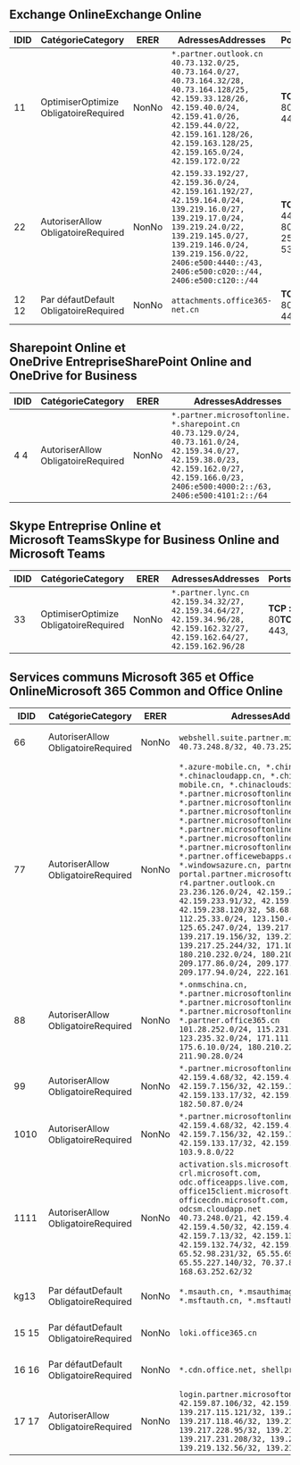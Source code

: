 <!--THIS FILE IS AUTOMATICALLY GENERATED. MANUAL CHANGES WILL BE OVERWRITTEN.-->
<!--Please contact the Office 365 Endpoints team with any questions.-->
<!--China endpoints version 2020070800-->
<!--File generated 2020-08-07 14:00:34.4577-->

## <a name="exchange-online"></a><span data-ttu-id="e6b63-101">Exchange Online</span><span class="sxs-lookup"><span data-stu-id="e6b63-101">Exchange Online</span></span>

<span data-ttu-id="e6b63-102">ID</span><span class="sxs-lookup"><span data-stu-id="e6b63-102">ID</span></span> | <span data-ttu-id="e6b63-103">Catégorie</span><span class="sxs-lookup"><span data-stu-id="e6b63-103">Category</span></span> | <span data-ttu-id="e6b63-104">ER</span><span class="sxs-lookup"><span data-stu-id="e6b63-104">ER</span></span> | <span data-ttu-id="e6b63-105">Adresses</span><span class="sxs-lookup"><span data-stu-id="e6b63-105">Addresses</span></span> | <span data-ttu-id="e6b63-106">Ports</span><span class="sxs-lookup"><span data-stu-id="e6b63-106">Ports</span></span>
-- | -------------------- | -- | ---------------------------------------------------------------------------------------------------------------------------------------------------------------------------------------------------------------------------------------------- | ------------------------
<span data-ttu-id="e6b63-107">1</span><span class="sxs-lookup"><span data-stu-id="e6b63-107">1</span></span> | <span data-ttu-id="e6b63-108">Optimiser</span><span class="sxs-lookup"><span data-stu-id="e6b63-108">Optimize</span></span><BR><span data-ttu-id="e6b63-109">Obligatoire</span><span class="sxs-lookup"><span data-stu-id="e6b63-109">Required</span></span> | <span data-ttu-id="e6b63-110">Non</span><span class="sxs-lookup"><span data-stu-id="e6b63-110">No</span></span> | `*.partner.outlook.cn`<BR>`40.73.132.0/25, 40.73.164.0/27, 40.73.164.32/28, 40.73.164.128/25, 42.159.33.128/26, 42.159.40.0/24, 42.159.41.0/26, 42.159.44.0/22, 42.159.161.128/26, 42.159.163.128/25, 42.159.165.0/24, 42.159.172.0/22` | <span data-ttu-id="e6b63-111">**TCP :** 443, 80</span><span class="sxs-lookup"><span data-stu-id="e6b63-111">**TCP:** 443, 80</span></span>
<span data-ttu-id="e6b63-112">2</span><span class="sxs-lookup"><span data-stu-id="e6b63-112">2</span></span> | <span data-ttu-id="e6b63-113">Autoriser</span><span class="sxs-lookup"><span data-stu-id="e6b63-113">Allow</span></span><BR><span data-ttu-id="e6b63-114">Obligatoire</span><span class="sxs-lookup"><span data-stu-id="e6b63-114">Required</span></span> | <span data-ttu-id="e6b63-115">Non</span><span class="sxs-lookup"><span data-stu-id="e6b63-115">No</span></span> | `42.159.33.192/27, 42.159.36.0/24, 42.159.161.192/27, 42.159.164.0/24, 139.219.16.0/27, 139.219.17.0/24, 139.219.24.0/22, 139.219.145.0/27, 139.219.146.0/24, 139.219.156.0/22, 2406:e500:4440::/43, 2406:e500:c020::/44, 2406:e500:c120::/44` | <span data-ttu-id="e6b63-116">**TCP :** 25, 443, 53, 80</span><span class="sxs-lookup"><span data-stu-id="e6b63-116">**TCP:** 25, 443, 53, 80</span></span>
<span data-ttu-id="e6b63-117">12 </span><span class="sxs-lookup"><span data-stu-id="e6b63-117">12</span></span> | <span data-ttu-id="e6b63-118">Par défaut</span><span class="sxs-lookup"><span data-stu-id="e6b63-118">Default</span></span><BR><span data-ttu-id="e6b63-119">Obligatoire</span><span class="sxs-lookup"><span data-stu-id="e6b63-119">Required</span></span> | <span data-ttu-id="e6b63-120">Non</span><span class="sxs-lookup"><span data-stu-id="e6b63-120">No</span></span> | `attachments.office365-net.cn` | <span data-ttu-id="e6b63-121">**TCP :** 443, 80</span><span class="sxs-lookup"><span data-stu-id="e6b63-121">**TCP:** 443, 80</span></span>

## <a name="sharepoint-online-and-onedrive-for-business"></a><span data-ttu-id="e6b63-122">Sharepoint Online et OneDrive Entreprise</span><span class="sxs-lookup"><span data-stu-id="e6b63-122">SharePoint Online and OneDrive for Business</span></span>

<span data-ttu-id="e6b63-123">ID</span><span class="sxs-lookup"><span data-stu-id="e6b63-123">ID</span></span> | <span data-ttu-id="e6b63-124">Catégorie</span><span class="sxs-lookup"><span data-stu-id="e6b63-124">Category</span></span> | <span data-ttu-id="e6b63-125">ER</span><span class="sxs-lookup"><span data-stu-id="e6b63-125">ER</span></span> | <span data-ttu-id="e6b63-126">Adresses</span><span class="sxs-lookup"><span data-stu-id="e6b63-126">Addresses</span></span> | <span data-ttu-id="e6b63-127">Ports</span><span class="sxs-lookup"><span data-stu-id="e6b63-127">Ports</span></span>
-- | ----------------- | -- | --------------------------------------------------------------------------------------------------------------------------------------------------------------------------------------------------- | ----------------
<span data-ttu-id="e6b63-128">4 </span><span class="sxs-lookup"><span data-stu-id="e6b63-128">4</span></span> | <span data-ttu-id="e6b63-129">Autoriser</span><span class="sxs-lookup"><span data-stu-id="e6b63-129">Allow</span></span><BR><span data-ttu-id="e6b63-130">Obligatoire</span><span class="sxs-lookup"><span data-stu-id="e6b63-130">Required</span></span> | <span data-ttu-id="e6b63-131">Non</span><span class="sxs-lookup"><span data-stu-id="e6b63-131">No</span></span> | `*.partner.microsoftonline.cn, *.sharepoint.cn`<BR>`40.73.129.0/24, 40.73.161.0/24, 42.159.34.0/27, 42.159.38.0/23, 42.159.162.0/27, 42.159.166.0/23, 2406:e500:4000:2::/63, 2406:e500:4101:2::/64` | <span data-ttu-id="e6b63-132">**TCP :** 443, 80</span><span class="sxs-lookup"><span data-stu-id="e6b63-132">**TCP:** 443, 80</span></span>

## <a name="skype-for-business-online-and-microsoft-teams"></a><span data-ttu-id="e6b63-133">Skype Entreprise Online et Microsoft Teams</span><span class="sxs-lookup"><span data-stu-id="e6b63-133">Skype for Business Online and Microsoft Teams</span></span>

<span data-ttu-id="e6b63-134">ID</span><span class="sxs-lookup"><span data-stu-id="e6b63-134">ID</span></span> | <span data-ttu-id="e6b63-135">Catégorie</span><span class="sxs-lookup"><span data-stu-id="e6b63-135">Category</span></span> | <span data-ttu-id="e6b63-136">ER</span><span class="sxs-lookup"><span data-stu-id="e6b63-136">ER</span></span> | <span data-ttu-id="e6b63-137">Adresses</span><span class="sxs-lookup"><span data-stu-id="e6b63-137">Addresses</span></span> | <span data-ttu-id="e6b63-138">Ports</span><span class="sxs-lookup"><span data-stu-id="e6b63-138">Ports</span></span>
-- | -------------------- | -- | -------------------------------------------------------------------------------------------------------------------------------- | ----------------
<span data-ttu-id="e6b63-139">3</span><span class="sxs-lookup"><span data-stu-id="e6b63-139">3</span></span> | <span data-ttu-id="e6b63-140">Optimiser</span><span class="sxs-lookup"><span data-stu-id="e6b63-140">Optimize</span></span><BR><span data-ttu-id="e6b63-141">Obligatoire</span><span class="sxs-lookup"><span data-stu-id="e6b63-141">Required</span></span> | <span data-ttu-id="e6b63-142">Non</span><span class="sxs-lookup"><span data-stu-id="e6b63-142">No</span></span> | `*.partner.lync.cn`<BR>`42.159.34.32/27, 42.159.34.64/27, 42.159.34.96/28, 42.159.162.32/27, 42.159.162.64/27, 42.159.162.96/28` | <span data-ttu-id="e6b63-143">**TCP :** 443, 80</span><span class="sxs-lookup"><span data-stu-id="e6b63-143">**TCP:** 443, 80</span></span>

## <a name="microsoft-365-common-and-office-online"></a><span data-ttu-id="e6b63-144">Services communs Microsoft 365 et Office Online</span><span class="sxs-lookup"><span data-stu-id="e6b63-144">Microsoft 365 Common and Office Online</span></span>

<span data-ttu-id="e6b63-145">ID</span><span class="sxs-lookup"><span data-stu-id="e6b63-145">ID</span></span> | <span data-ttu-id="e6b63-146">Catégorie</span><span class="sxs-lookup"><span data-stu-id="e6b63-146">Category</span></span> | <span data-ttu-id="e6b63-147">ER</span><span class="sxs-lookup"><span data-stu-id="e6b63-147">ER</span></span> | <span data-ttu-id="e6b63-148">Adresses</span><span class="sxs-lookup"><span data-stu-id="e6b63-148">Addresses</span></span> | <span data-ttu-id="e6b63-149">Ports</span><span class="sxs-lookup"><span data-stu-id="e6b63-149">Ports</span></span>
-- | ------------------- | -- | ---------------------------------------------------------------------------------------------------------------------------------------------------------------------------------------------------------------------------------------------------------------------------------------------------------------------------------------------------------------------------------------------------------------------------------------------------------------------------------------------------------------------------------------------------------------------------------------------------------------------------------------------------------------------------------------------------------------------------------------------------------------------------------------------------------------------------------------------------------------------------- | ----------------
<span data-ttu-id="e6b63-150">6</span><span class="sxs-lookup"><span data-stu-id="e6b63-150">6</span></span> | <span data-ttu-id="e6b63-151">Autoriser</span><span class="sxs-lookup"><span data-stu-id="e6b63-151">Allow</span></span><BR><span data-ttu-id="e6b63-152">Obligatoire</span><span class="sxs-lookup"><span data-stu-id="e6b63-152">Required</span></span> | <span data-ttu-id="e6b63-153">Non</span><span class="sxs-lookup"><span data-stu-id="e6b63-153">No</span></span> | `webshell.suite.partner.microsoftonline.cn`<BR>`40.73.248.8/32, 40.73.252.10/32` | <span data-ttu-id="e6b63-154">**TCP :** 443, 80</span><span class="sxs-lookup"><span data-stu-id="e6b63-154">**TCP:** 443, 80</span></span>
<span data-ttu-id="e6b63-155">7</span><span class="sxs-lookup"><span data-stu-id="e6b63-155">7</span></span> | <span data-ttu-id="e6b63-156">Autoriser</span><span class="sxs-lookup"><span data-stu-id="e6b63-156">Allow</span></span><BR><span data-ttu-id="e6b63-157">Obligatoire</span><span class="sxs-lookup"><span data-stu-id="e6b63-157">Required</span></span> | <span data-ttu-id="e6b63-158">Non</span><span class="sxs-lookup"><span data-stu-id="e6b63-158">No</span></span> | `*.azure-mobile.cn, *.chinacloudapi.cn, *.chinacloudapp.cn, *.chinacloud-mobile.cn, *.chinacloudsites.cn, *.partner.microsoftonline-m.cn, *.partner.microsoftonline-m.net.cn, *.partner.microsoftonline-m-i.cn, *.partner.microsoftonline-m-i.net.cn, *.partner.microsoftonline-p.net.cn, *.partner.microsoftonline-p-i.cn, *.partner.microsoftonline-p-i.net.cn, *.partner.officewebapps.cn, *.windowsazure.cn, partner.outlook.cn, portal.partner.microsoftonline.cdnsvc.com, r4.partner.outlook.cn`<BR>`23.236.126.0/24, 42.159.224.122/32, 42.159.233.91/32, 42.159.237.146/32, 42.159.238.120/32, 58.68.168.0/24, 112.25.33.0/24, 123.150.49.0/24, 125.65.247.0/24, 139.217.17.219/32, 139.217.19.156/32, 139.217.21.3/32, 139.217.25.244/32, 171.107.84.0/24, 180.210.232.0/24, 180.210.234.0/24, 209.177.86.0/24, 209.177.90.0/24, 209.177.94.0/24, 222.161.226.0/24` | <span data-ttu-id="e6b63-159">**TCP :** 443, 80</span><span class="sxs-lookup"><span data-stu-id="e6b63-159">**TCP:** 443, 80</span></span>
<span data-ttu-id="e6b63-160">8</span><span class="sxs-lookup"><span data-stu-id="e6b63-160">8</span></span> | <span data-ttu-id="e6b63-161">Autoriser</span><span class="sxs-lookup"><span data-stu-id="e6b63-161">Allow</span></span><BR><span data-ttu-id="e6b63-162">Obligatoire</span><span class="sxs-lookup"><span data-stu-id="e6b63-162">Required</span></span> | <span data-ttu-id="e6b63-163">Non</span><span class="sxs-lookup"><span data-stu-id="e6b63-163">No</span></span> | `*.onmschina.cn, *.partner.microsoftonline.net.cn, *.partner.microsoftonline-i.cn, *.partner.microsoftonline-i.net.cn, *.partner.office365.cn`<BR>`101.28.252.0/24, 115.231.150.0/24, 123.235.32.0/24, 171.111.154.0/24, 175.6.10.0/24, 180.210.229.0/24, 211.90.28.0/24` | <span data-ttu-id="e6b63-164">**TCP :** 443, 80</span><span class="sxs-lookup"><span data-stu-id="e6b63-164">**TCP:** 443, 80</span></span>
<span data-ttu-id="e6b63-165">9</span><span class="sxs-lookup"><span data-stu-id="e6b63-165">9</span></span> | <span data-ttu-id="e6b63-166">Autoriser</span><span class="sxs-lookup"><span data-stu-id="e6b63-166">Allow</span></span><BR><span data-ttu-id="e6b63-167">Obligatoire</span><span class="sxs-lookup"><span data-stu-id="e6b63-167">Required</span></span> | <span data-ttu-id="e6b63-168">Non</span><span class="sxs-lookup"><span data-stu-id="e6b63-168">No</span></span> | `*.partner.microsoftonline-p.cn`<BR>`42.159.4.68/32, 42.159.4.200/32, 42.159.7.156/32, 42.159.132.138/32, 42.159.133.17/32, 42.159.135.78/32, 182.50.87.0/24` | <span data-ttu-id="e6b63-169">**TCP :** 443, 80</span><span class="sxs-lookup"><span data-stu-id="e6b63-169">**TCP:** 443, 80</span></span>
<span data-ttu-id="e6b63-170">10</span><span class="sxs-lookup"><span data-stu-id="e6b63-170">10</span></span> | <span data-ttu-id="e6b63-171">Autoriser</span><span class="sxs-lookup"><span data-stu-id="e6b63-171">Allow</span></span><BR><span data-ttu-id="e6b63-172">Obligatoire</span><span class="sxs-lookup"><span data-stu-id="e6b63-172">Required</span></span> | <span data-ttu-id="e6b63-173">Non</span><span class="sxs-lookup"><span data-stu-id="e6b63-173">No</span></span> | `*.partner.microsoftonline.cn`<BR>`42.159.4.68/32, 42.159.4.200/32, 42.159.7.156/32, 42.159.132.138/32, 42.159.133.17/32, 42.159.135.78/32, 103.9.8.0/22` | <span data-ttu-id="e6b63-174">**TCP :** 443, 80</span><span class="sxs-lookup"><span data-stu-id="e6b63-174">**TCP:** 443, 80</span></span>
<span data-ttu-id="e6b63-175">11</span><span class="sxs-lookup"><span data-stu-id="e6b63-175">11</span></span> | <span data-ttu-id="e6b63-176">Autoriser</span><span class="sxs-lookup"><span data-stu-id="e6b63-176">Allow</span></span><BR><span data-ttu-id="e6b63-177">Obligatoire</span><span class="sxs-lookup"><span data-stu-id="e6b63-177">Required</span></span> | <span data-ttu-id="e6b63-178">Non</span><span class="sxs-lookup"><span data-stu-id="e6b63-178">No</span></span> | `activation.sls.microsoft.com, crl.microsoft.com, odc.officeapps.live.com, office15client.microsoft.com, officecdn.microsoft.com, osiprod-scus01-odcsm.cloudapp.net`<BR>`40.73.248.0/21, 42.159.4.45/32, 42.159.4.50/32, 42.159.4.225/32, 42.159.7.13/32, 42.159.132.73/32, 42.159.132.74/32, 42.159.132.75/32, 65.52.98.231/32, 65.55.69.140/32, 65.55.227.140/32, 70.37.81.47/32, 168.63.252.62/32` | <span data-ttu-id="e6b63-179">**TCP :** 443, 80</span><span class="sxs-lookup"><span data-stu-id="e6b63-179">**TCP:** 443, 80</span></span>
<span data-ttu-id="e6b63-180">kg</span><span class="sxs-lookup"><span data-stu-id="e6b63-180">13</span></span> | <span data-ttu-id="e6b63-181">Par défaut</span><span class="sxs-lookup"><span data-stu-id="e6b63-181">Default</span></span><BR><span data-ttu-id="e6b63-182">Obligatoire</span><span class="sxs-lookup"><span data-stu-id="e6b63-182">Required</span></span> | <span data-ttu-id="e6b63-183">Non</span><span class="sxs-lookup"><span data-stu-id="e6b63-183">No</span></span> | `*.msauth.cn, *.msauthimages.cn, *.msftauth.cn, *.msftauthimages.cn` | <span data-ttu-id="e6b63-184">**TCP :** 443, 80</span><span class="sxs-lookup"><span data-stu-id="e6b63-184">**TCP:** 443, 80</span></span>
<span data-ttu-id="e6b63-185">15 </span><span class="sxs-lookup"><span data-stu-id="e6b63-185">15</span></span> | <span data-ttu-id="e6b63-186">Par défaut</span><span class="sxs-lookup"><span data-stu-id="e6b63-186">Default</span></span><BR><span data-ttu-id="e6b63-187">Obligatoire</span><span class="sxs-lookup"><span data-stu-id="e6b63-187">Required</span></span> | <span data-ttu-id="e6b63-188">Non</span><span class="sxs-lookup"><span data-stu-id="e6b63-188">No</span></span> | `loki.office365.cn` | <span data-ttu-id="e6b63-189">**TCP :** 443</span><span class="sxs-lookup"><span data-stu-id="e6b63-189">**TCP:** 443</span></span>
<span data-ttu-id="e6b63-190">16 </span><span class="sxs-lookup"><span data-stu-id="e6b63-190">16</span></span> | <span data-ttu-id="e6b63-191">Par défaut</span><span class="sxs-lookup"><span data-stu-id="e6b63-191">Default</span></span><BR><span data-ttu-id="e6b63-192">Obligatoire</span><span class="sxs-lookup"><span data-stu-id="e6b63-192">Required</span></span> | <span data-ttu-id="e6b63-193">Non</span><span class="sxs-lookup"><span data-stu-id="e6b63-193">No</span></span> | `*.cdn.office.net, shellprod.msocdn.com` | <span data-ttu-id="e6b63-194">**TCP :** 443</span><span class="sxs-lookup"><span data-stu-id="e6b63-194">**TCP:** 443</span></span>
<span data-ttu-id="e6b63-195">17 </span><span class="sxs-lookup"><span data-stu-id="e6b63-195">17</span></span> | <span data-ttu-id="e6b63-196">Autoriser</span><span class="sxs-lookup"><span data-stu-id="e6b63-196">Allow</span></span><BR><span data-ttu-id="e6b63-197">Obligatoire</span><span class="sxs-lookup"><span data-stu-id="e6b63-197">Required</span></span> | <span data-ttu-id="e6b63-198">Non</span><span class="sxs-lookup"><span data-stu-id="e6b63-198">No</span></span> | `login.partner.microsoftonline.cn`<BR>`42.159.87.106/32, 42.159.92.96/32, 139.217.115.121/32, 139.217.118.25/32, 139.217.118.46/32, 139.217.118.54/32, 139.217.228.95/32, 139.217.231.198/32, 139.217.231.208/32, 139.217.231.219/32, 139.219.132.56/32, 139.219.133.182/32` | <span data-ttu-id="e6b63-199">**TCP :** 443, 80</span><span class="sxs-lookup"><span data-stu-id="e6b63-199">**TCP:** 443, 80</span></span>

